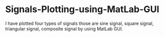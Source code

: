 # Signals-Plotting-using-MatLab-GUI
I have plotted four types of signals those are sine signal, square signal, triangular signal, composite signal by using MatLab GUI.
